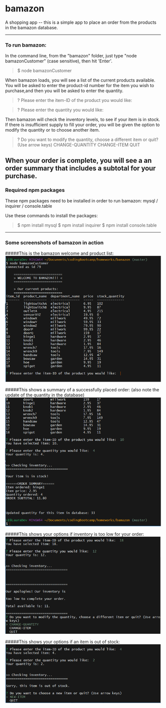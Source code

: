 # bamazon
A shopping app -- this is a simple app to place an order from the products in the bamazon database.

--------------------------------------------------

### To run bamazon: 
In the command line, from the "bamazon" folder, just type "node bamazonCustomer" (case sensitive), then hit 'Enter'.
> $ node bamazonCustomer

When bamazon loads, you will see a list of the current products available. You will be asked to enter the product-id number for the item you wish to purchase,and then you will be asked to enter the quantity.

>  ?  Please enter the item-ID of the product you would like:

>  ? Please enter the quantity you would like:


Then bamazon will check the inventory levels, to see if your item is in stock. If there is insufficient supply to fill your order, you will be given the option to modify the quantity or to choose another item. 

>  ? Do you want to modify the quantity, choose a different item or quit? 
>    (Use arrow keys)
>    CHANGE-QUANTITY
>    CHANGE-ITEM
>    QUIT

When your order is complete, you will see a an order summary that includes a subtotal for your purchase.
----------------------------------------------------

### Required npm packages
These npm packages need to be installed in order to run bamazon:
 mysql / inquirer / console.table 

Use these commands to install the packages:
> $ npm install mysql
> $ npm install inquirer
> $ npm install console.table

-----------------------------------------------------

### Some screenshots of bamazon in action

#####This is the bamazon welcome and product list:
![bamazon welcome](images/bamazon-welcome.PNG)

#####This shows a summary of a successfully placed order:
(also note the update of the quantity in the database)
![bamazon order summary](images/successful-order.PNG)

#####This shows your options if inventory is too low for your order:
![bamazon options 1](images/insufficient-inventory.PNG)

#####This shows your options if an item is out of stock:
![bamazon options 2](images/outofstock.PNG)

